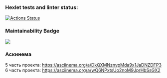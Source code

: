 ### Hexlet tests and linter status:
[![Actions Status](https://github.com/Xrustic/python-project-49/actions/workflows/hexlet-check.yml/badge.svg)](https://github.com/Xrustic/python-project-49/actions)

### Maintainability Badge
<a href="https://codeclimate.com/github/Xrustic/python-project-49/maintainability"><img src="https://api.codeclimate.com/v1/badges/368258a69f6567c3d242/maintainability" /></a>

### Аскинема
5 часть проекта: https://asciinema.org/a/DkQXMNznvpMda9x1JaDNZDFP3
6 часть проекта:  https://asciinema.org/a/wQ6NPxtsUo2noM9JprHbSsGX2
